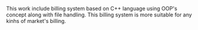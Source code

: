 This work include billing system based on C++ language using OOP's concept along with file handling. This billing system is more suitable for any kinhs of market's billing.
